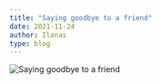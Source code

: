 ```yaml
---
title: "Saying goodbye to a friend"
date: 2021-11-24
author: Ilanas
type: blog
---
```


![Saying goodbye to a friend](/posts/2021-11-24/WoWScrnShot_112421_202211.jpg)
<!--more-->
